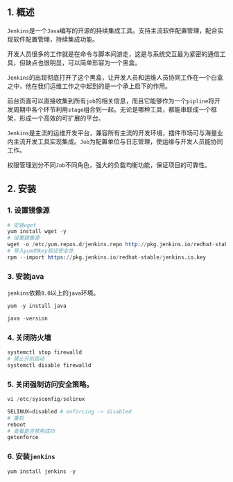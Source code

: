 ## 1. 概述

```Jenkins```是一个```Java```编写的开源的持续集成工具。支持主流软件配置管理，配合实现软件配置管理，持续集成功能。

开发人员很多的工作就是在命令与脚本间游走，这是与系统交互最为紧密的通信工具，但缺点也很明显，可以简单形容为一个黑盒。

```Jenkins```的出现彻底打开了这个黑盒，让开发人员和运维人员协同工作在一个白盒之中，他在我们运维工作之中起到的是一个承上启下的作用。

前台页面可以直接收集到所有```job```的相关信息，而且它能够作为一个```pipline```将开发周期中各个环节利用```stage```组合到一起。无论是哪种工具，都能串联成一个框架，形成一个高效的可扩展的平台。

```Jenkins```是主流的运维开发平台，兼容所有主流的开发环境，插件市场可与海量业内主流开发工具实现集成。```Job```为配置单位与日志管理，使运维与开发人员能协同工作。

权限管理划分不同```Job```不同角色，强大的负载均衡功能，保证项目的可靠性。

## 2. 安装

### 1. 设置镜像源

```s
# 安装wget
yum install wget -y
# 设置镜像源
wget -o /etc/yum.repos.d/jenkins.repo http://pkg.jenkins.io/redhat-stable/jenkins.repo
# 导入yum的key验证安全性
rpm --import https://pkg.jenkins.io/redhat-stable/jenkins.io.key
```

### 3. 安装java

```jenkins```依赖```8.0```以上的```java```环境。

```s
yum -y install java

java -version
```

### 4. 关闭防火墙

```s
systemctl stop firewalld
# 禁止开机启动
systemctl disable firewalld
```

### 5. 关闭强制访问安全策略。

```s
vi /etc/sysconfig/selinux

SELINUX=disabled # enforcing -> disabled
# 重启
reboot
# 查看是否禁用成功
getenforce
```

### 6. 安装```jenkins```

```s
yum install jenkins -y